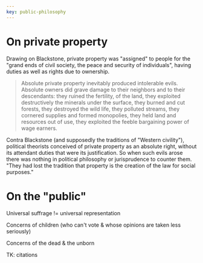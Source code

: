 ```yaml
---
key: public-philosophy
---
```


# On private property

Drawing on Blackstone, private property was "assigned" to people for the "grand ends of civil society, the peace and security of individuals", having
duties as well as rights due to ownership.

> Absolute private property inevitably produced intolerable evils. Absolute
> owners did grave damage to their neighbors and to their descendants: they
> ruined the fertility, of the land, they exploited destructively the
> minerals under the surface, they burned and cut forests, they destroyed
> the wild life, they polluted streams, they cornered supplies and formed
> monopolies, they held land and resources out of use, they exploited the
> feeble bargaining power of wage earners.

Contra Blackstone (and supposedly the traditions of "Western civility"),
political theorists conceived of private property as an absolute right,
without its attendant duties that were its justification. So when such evils
arose there was nothing in political philosophy or jurisprudence to counter
them. "They had lost the tradition that property is the creation of the law for social purposes."

# On the "public"

Universal suffrage != universal representation

Concerns of children (who can't vote & whose opinions are taken less seriously)

Concerns of the dead & the unborn

TK: citations